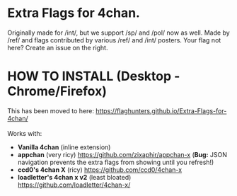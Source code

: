 Extra Flags for 4chan.
==========
Originally made for /int/, but we support /sp/ and /pol/ now as well.
Made by /ref/ and flags contributed by various /ref/ and /int/ posters.
Your flag not here? Create an issue on the right.

HOW TO INSTALL (Desktop - Chrome/Firefox)
==========

This has been moved to here: https://flaghunters.github.io/Extra-Flags-for-4chan/
<br>
<br>
Works with:
 - **Vanilla 4chan** (inline extension)
 - **appchan** (very ricy) https://github.com/zixaphir/appchan-x (**Bug:** JSON navigation prevents the extra flags from showing until you refresh!)
 - **ccd0's 4chan X** (ricy) https://github.com/ccd0/4chan-x
 - **loadletter's 4chan x v2** (least bloated) https://github.com/loadletter/4chan-x/
